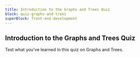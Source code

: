 ```yaml
---
title: Introduction to the Graphs and Trees Quiz
block: quiz-graphs-and-trees
superBlock: front-end-development
---
```


## Introduction to the Graphs and Trees Quiz

Test what you've learned in this quiz on Graphs and Trees.
